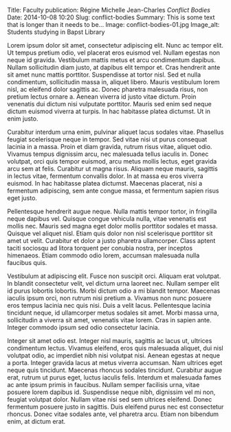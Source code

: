 Title: Faculty publication: Régine Michelle Jean-Charles <em>Conflict Bodies</em>
Date: 2014-10-08 10:20
Slug: conflict-bodies
Summary: This is some text that is longer than it needs to be...
Image: conflict-bodies-01.jpg
Image_alt: Students studying in Bapst Library

Lorem ipsum dolor sit amet, consectetur adipiscing elit. Nunc ac tempor elit. Ut tempus pretium odio, vel placerat eros euismod vel. Nullam egestas non neque id gravida. Vestibulum mattis metus et arcu condimentum dapibus. Nullam sollicitudin diam justo, at dapibus elit tempor et. Cras hendrerit ante sit amet nunc mattis porttitor. Suspendisse at tortor nisl. Sed et nulla condimentum, sollicitudin massa in, aliquet libero. Mauris vestibulum lorem nisl, ac eleifend dolor sagittis ac. Donec pharetra malesuada risus, non pretium lectus ornare a. Aenean viverra id justo vitae dictum. Proin venenatis dui dictum nisi vulputate porttitor. Mauris sed enim sed neque dictum euismod viverra at turpis. In hac habitasse platea dictumst. Ut in enim justo.

Curabitur interdum urna enim, pulvinar aliquet lacus sodales vitae. Phasellus feugiat scelerisque neque in tempor. Sed vitae nisi ut purus consequat lacinia in a massa. Proin et diam gravida, rutrum risus vitae, aliquet odio. Vivamus tempus dignissim arcu, nec malesuada tellus iaculis in. Donec volutpat, orci quis tempor euismod, arcu metus mollis lectus, eget gravida arcu sem at felis. Curabitur ut magna risus. Aliquam neque mauris, sagittis in lectus vitae, fermentum convallis dolor. In at massa eu eros viverra euismod. In hac habitasse platea dictumst. Maecenas placerat, nisi a fermentum adipiscing, sem ante congue massa, et fermentum sapien risus eget justo.

Pellentesque hendrerit augue neque. Nulla mattis tempor tortor, in fringilla neque dapibus vel. Quisque congue vehicula nulla, vitae venenatis est mollis nec. Mauris sed magna eget dolor mollis porttitor sodales et massa. Quisque vel aliquet nisl. Etiam quis dolor non nisl scelerisque porttitor sit amet ut velit. Curabitur et dolor a justo pharetra ullamcorper. Class aptent taciti sociosqu ad litora torquent per conubia nostra, per inceptos himenaeos. Etiam commodo odio lorem, accumsan malesuada nulla faucibus quis.

Vestibulum at adipiscing elit. Fusce non suscipit orci. Aliquam erat volutpat. In blandit consectetur velit, vel dictum urna laoreet nec. Nullam semper elit id purus lobortis lobortis. Morbi dictum odio a mi blandit tempor. Maecenas iaculis ipsum orci, non rutrum nisi pretium a. Vivamus non nunc posuere eros tempus lacinia nec quis nisi. Duis a velit lacus. Pellentesque lacinia tincidunt neque, id ullamcorper metus sodales sit amet. Morbi massa urna, sollicitudin a viverra sit amet, venenatis vitae lorem. Cras in sapien ante. Integer commodo ipsum sed odio consectetur lacinia.

Integer sit amet odio est. Integer nisl mauris, sagittis ac lacus ut, ultrices condimentum lectus. Vivamus eleifend, eros quis malesuada aliquet, dui nisl volutpat odio, ac imperdiet nibh nisi volutpat nisi. Aenean egestas at neque a porta. Integer gravida lacus at metus viverra accumsan. Nam ultrices eget neque quis tincidunt. Maecenas rhoncus sodales tincidunt. Curabitur augue erat, rutrum ut purus eget, luctus iaculis felis. Interdum et malesuada fames ac ante ipsum primis in faucibus. Nullam semper facilisis urna, vitae posuere lorem dapibus id. Suspendisse neque nibh, dignissim vel mi non, feugiat volutpat dolor. Nullam vitae nisi sed sem ultrices eleifend. Donec fermentum posuere justo in sagittis. Duis eleifend purus nec est consectetur rhoncus. Donec vitae sodales ante, vel pharetra arcu. Etiam non bibendum enim, at dictum erat.